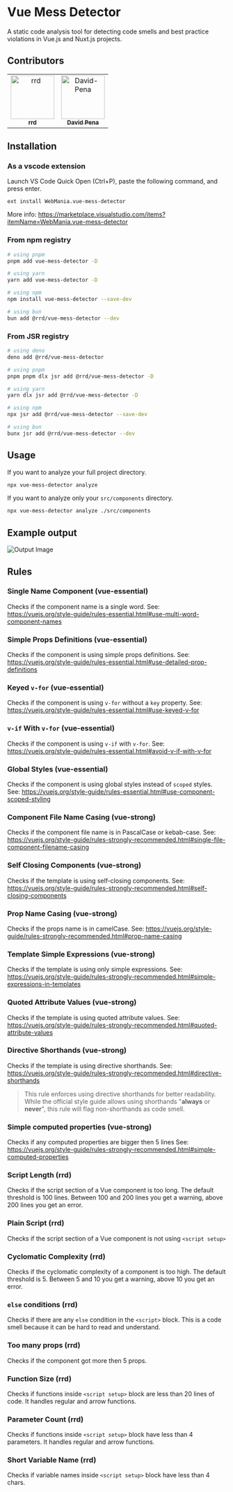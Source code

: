 # Vue Mess Detector

A static code analysis tool for detecting code smells and best practice violations in Vue.js and Nuxt.js projects.

## Contributors

<table>
  <tr>
    <td align="center" style="border: none;">
      <a href="https://github.com/rrd108">
        <img src="https://github.com/rrd108.png?size=100" width="100px;" alt="rrd"/>
        <br />
        <sub><b>rrd</b></sub>
      </a>
    </td>
    <td align="center" style="border: none;">
      <a href="https://github.com/David-Pena">
        <img src="https://github.com/David-Pena.png?size=100" width="100px;" alt="David-Pena"/>
        <br />
        <sub><b>David Pena</b></sub>
      </a>
    </td>
  </tr>
</table>

## Installation

### As a vscode extension

Launch VS Code Quick Open (Ctrl+P), paste the following command, and press enter.

```
ext install WebMania.vue-mess-detector
```

More info: https://marketplace.visualstudio.com/items?itemName=WebMania.vue-mess-detector

### From npm registry

```bash
# using pnpm
pnpm add vue-mess-detector -D

# using yarn
yarn add vue-mess-detector -D

# using npm
npm install vue-mess-detector --save-dev

# using bun
bun add @rrd/vue-mess-detector --dev
```

### From JSR registry

```bash
# using deno
deno add @rrd/vue-mess-detector

# using pnpm
pnpm pnpm dlx jsr add @rrd/vue-mess-detector -D

# using yarn
yarn dlx jsr add @rrd/vue-mess-detector -D

# using npm
npx jsr add @rrd/vue-mess-detector --save-dev

# using bun
bunx jsr add @rrd/vue-mess-detector --dev
```

## Usage

If you want to analyze your full project directory.

```bash
npx vue-mess-detector analyze
```

If you want to analyze only your `src/components` directory.

```bash
npx vue-mess-detector analyze ./src/components
```

## Example output

![Output Image](output.png)

## Rules

### Single Name Component (vue-essential)

Checks if the component name is a single word.
See: https://vuejs.org/style-guide/rules-essential.html#use-multi-word-component-names

### Simple Props Definitions (vue-essential)

Checks if the component is using simple props definitions.
See: https://vuejs.org/style-guide/rules-essential.html#use-detailed-prop-definitions

### Keyed `v-for` (vue-essential)

Checks if the component is using `v-for` without a `key` property.
See: https://vuejs.org/style-guide/rules-essential.html#use-keyed-v-for

### `v-if` With `v-for` (vue-essential)

Checks if the component is using `v-if` with `v-for`.
See: https://vuejs.org/style-guide/rules-essential.html#avoid-v-if-with-v-for

### Global Styles (vue-essential)

Checks if the component is using global styles instead of `scoped` styles.
See: https://vuejs.org/style-guide/rules-essential.html#use-component-scoped-styling

### Component File Name Casing (vue-strong)

Checks if the component file name is in PascalCase or kebab-case.
See: https://vuejs.org/style-guide/rules-strongly-recommended.html#single-file-component-filename-casing

### Self Closing Components (vue-strong)

Checks if the template is using self-closing components.
See: https://vuejs.org/style-guide/rules-strongly-recommended.html#self-closing-components

### Prop Name Casing (vue-strong)

Checks if the props name is in camelCase.
See: https://vuejs.org/style-guide/rules-strongly-recommended.html#prop-name-casing

### Template Simple Expressions (vue-strong)

Checks if the template is using only simple expressions.
See: https://vuejs.org/style-guide/rules-strongly-recommended.html#simple-expressions-in-templates

### Quoted Attribute Values (vue-strong)

Checks if the template is using quoted attribute values.
See: https://vuejs.org/style-guide/rules-strongly-recommended.html#quoted-attribute-values

### Directive Shorthands (vue-strong)

Checks if the template is using directive shorthands.
See: https://vuejs.org/style-guide/rules-strongly-recommended.html#directive-shorthands

> This rule enforces using directive shorthands for better readability. While the official style guide allows using shorthands "**always** or **never**", this rule will flag non-shorthands as code smell.

### Simple computed properties (vue-strong)

Checks if any computed properties are bigger then 5 lines
See: https://vuejs.org/style-guide/rules-strongly-recommended.html#simple-computed-properties

### Script Length (rrd)

Checks if the script section of a Vue component is too long. The default threshold is 100 lines. Between 100 and 200 lines you get a warning, above 200 lines you get an error.

### Plain Script (rrd)

Checks if the script section of a Vue component is not using `<script setup>`

### Cyclomatic Complexity (rrd)

Checks if the cyclomatic complexity of a component is too high. The default threshold is 5. Between 5 and 10 you get a warning, above 10 you get an error.

### `else` conditions (rrd)

Checks if there are any `else` condition in the `<script>` block. This is a code smell because it can be hard to read and understand.

### Too many props (rrd)

Checks if the component got more then 5 props.

### Function Size (rrd)

Checks if functions inside `<script setup>` block are less than 20 lines of code. It handles regular and arrow functions.

### Parameter Count (rrd)

Checks if functions inside `<script setup>` block have less than 4 parameters. It handles regular and arrow functions.

### Short Variable Name (rrd)

Checks if variable names inside `<script setup>` block have less than 4 chars.
